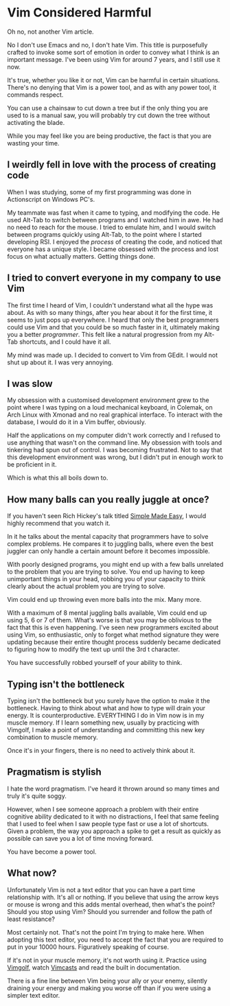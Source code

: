 # Vim Considered Harmful

Oh no, not another Vim article.

No I don't use Emacs and no, I don't hate Vim. This title is purposefully crafted to invoke some sort of emotion in order to convey what I think is an important message.
I've been using Vim for around 7 years, and I still use it now.

It's true, whether you like it or not,  Vim can be harmful in certain situations.
There's no denying that Vim is a power tool, and as with any power tool, it commands respect.

You can use a chainsaw to cut down a tree but if the only thing you are used to is a manual saw, you will probably try cut down the tree without
activating the blade.

While you may feel like you are being productive, the fact is that you are wasting your time.

## I weirdly fell in love with the process of creating code

When I was studying, some of my first programming was done in Actionscript on Windows PC's.

My teammate was fast when it came to typing, and modifying the code. He used Alt-Tab to switch between programs and I watched him in awe.  He had no need to reach for the mouse. I tried to emulate him, and I would switch between programs quickly using Alt-Tab, to the point where I started developing RSI. I enjoyed the *process* of creating the code, and noticed that everyone has a unique style. I became obsessed with the process and lost focus on what actually matters.  Getting things done.

## I tried to convert everyone in my company to use Vim

The first time I heard of Vim, I couldn't understand what all the hype was about. As with so many things, after you hear about it for the first time, it seems to just pops up everywhere. I heard that only the best programmers could use Vim and that you could be so much faster in it, ultimately making you a better *programmer*.
This felt like a natural progression from my Alt-Tab shortcuts, and I could have it all.

My mind was made up.  I decided to convert to Vim from GEdit.  I would not shut up about it.  I was very annoying.

## I was slow

My obsession with a customised development environment grew to the point where I was typing on a loud mechanical keyboard, in Colemak, on Arch Linux with Xmonad and no real graphical interface.  To interact with the database, I would do it in a Vim buffer, obviously.

Half the applications on my computer didn't work correctly and I refused to use anything that wasn't on the command line. My obsession with tools and tinkering had spun out of control. I was becoming frustrated. Not to say that this development environment was wrong, but I didn't put in enough work to be proficient in it.

Which is what this all boils down to.

## How many balls can you really juggle at once?

If you haven't seen Rich Hickey's talk titled [Simple Made Easy](https://www.infoq.com/presentations/Simple-Made-Easy), I would highly recommend that you watch it.

In it he talks about the mental capacity that programmers have to solve complex problems. He compares it to juggling balls, where even the best juggler can only handle a certain amount before it becomes impossible.

With poorly designed programs, you might end up with a few balls unrelated to the problem that you are trying to solve. You end up having to keep unimportant things in your head, robbing you of your capacity to think clearly about the actual problem you are trying to solve.

Vim could end up throwing even more balls into the mix.  Many more.

With a maximum of 8 mental juggling balls available, Vim could end up using 5, 6 or 7 of them. What's worse is that you may be oblivious to the fact that this is even happening. I've seen new programmers excited about using Vim, so enthusiastic, only to forget what method signature they were updating because their entire thought
process suddenly became dedicated to figuring how to modify the text up until the 3rd t character.

You have successfully robbed yourself of your ability to think.

## Typing isn't the bottleneck

Typing isn't the bottleneck but you surely have the option to make it the bottleneck.
Having to think about what and how to type will drain your energy. It is counterproductive. EVERYTHING I do in Vim now is in my muscle memory.  If I learn something new, usually by practicing with Vimgolf, I make a point of understanding and committing this new key combination to muscle memory.

Once it's in your fingers, there is no need to actively think about it.

## Pragmatism is stylish

I hate the word pragmatism.  I've heard it thrown around so many times and truly it's quite soggy.

However, when I see someone approach a problem with their entire cognitive ability dedicated to it with no distractions, I feel that same feeling that I used to feel when I saw people type fast or use a lot of shortcuts. Given a problem, the way you approach a spike to get a result as quickly as possible can save you a lot of time moving forward.

You have become a power tool.

## What now?

Unfortunately Vim is not a text editor that you can have a part time relationship with. It's all or nothing. If you believe that using the arrow keys or mouse is wrong and this adds mental overhead, then what's the point? Should you stop using Vim? Should you surrender and follow the path of least resistance?

Most certainly not. That's not the point I'm trying to make here. When adopting this text editor, you need to accept the fact that you are required to put in your 10000 hours. Figuratively speaking of course.

If it's not in your muscle memory, it's not worth using it. Practice using [Vimgolf](https://vimgolf.com), watch [Vimcasts](http://vimcasts.org/) and read the built in documentation.

There is a fine line between Vim being your ally or your enemy, silently draining your energy and making you worse off than if you were using a simpler text editor.
